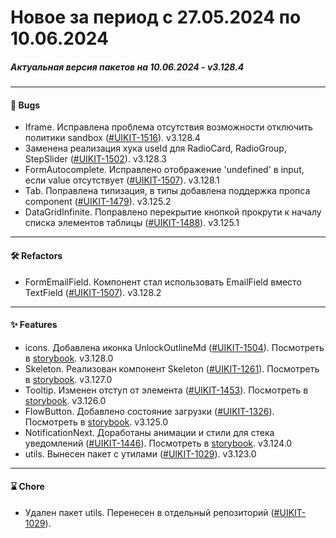 # Новое за период с 27.05.2024 по 10.06.2024 

##### Актуальная версия пакетов на 10.06.2024 - v3.128.4

--- 

#### 🐞 Bugs
 - Iframe. Исправлена проблема отсутствия возможности отключить политики sandbox ([#UIKIT-1516](https://track.astral.ru/soft/browse/UIKIT-1516)). v3.128.4
 - Заменена реализация хука useId для RadioCard, RadioGroup, StepSlider ([#UIKIT-1502](https://track.astral.ru/soft/browse/UIKIT-1502)). v3.128.3
 - FormAutocomplete. Исправлено отображение 'undefined' в input, если value отсутствует ([#UIKIT-1507](https://track.astral.ru/soft/browse/UIKIT-1507)). v3.128.1
 - Tab. Поправлена типизация, в типы добавлена поддержка пропса component ([#UIKIT-1479](https://track.astral.ru/soft/browse/UIKIT-1479)). v3.125.2
 - DataGridInfinite. Поправлено перекрытие кнопкой прокрути к началу списка элементов таблицы ([#UIKIT-1488](https://track.astral.ru/soft/browse/UIKIT-1488)). v3.125.1

--- 

#### 🛠 Refactors
 - FormEmailField. Компонент стал использовать EmailField вместо TextField ([#UIKIT-1507](https://track.astral.ru/soft/browse/UIKIT-1507)). v3.128.2

--- 

#### ✨ Features
 - icons. Добавлена иконка UnlockOutlineMd ([#UIKIT-1504](https://track.astral.ru/soft/browse/UIKIT-1504)). Посмотреть в [storybook](https://main--61baeff6f06230003a88ef8a.chromatic.com/?path=/docs/icons-icons--docs). v3.128.0
 - Skeleton. Реализован компонент Skeleton ([#UIKIT-1261](https://track.astral.ru/soft/browse/UIKIT-1261)). Посмотреть в [storybook](https://main--61baeff6f06230003a88ef8a.chromatic.com/?path=/docs/components-skeleton--docs). v3.127.0
 - Tooltip. Изменен отступ от элемента ([#UIKIT-1453](https://track.astral.ru/soft/browse/UIKIT-1453)). Посмотреть в [storybook](https://main--61baeff6f06230003a88ef8a.chromatic.com/?path=/docs/components-tooltip--docs). v3.126.0
 - FlowButton. Добавлено состояние загрузки ([#UIKIT-1326](https://track.astral.ru/soft/browse/UIKIT-1326)). Посмотреть в [storybook](https://main--61baeff6f06230003a88ef8a.chromatic.com/?path=/docs/components-flowbutton--docs). v3.125.0
 - NotificationNext. Доработаны анимации и стили для стека уведомлений ([#UIKIT-1446](https://track.astral.ru/soft/browse/UIKIT-1446)). Посмотреть в [storybook](https://main--61baeff6f06230003a88ef8a.chromatic.com/?path=/docs/components-notificationnext--docs). v3.124.0
 - utils. Вынесен пакет с утилами ([#UIKIT-1029](https://track.astral.ru/soft/browse/UIKIT-1029)). v3.123.0

--- 

#### ⌛️ Chore
 - Удален пакет utils.  Перенесен в отдельный репозиторий ([#UIKIT-1029](https://track.astral.ru/soft/browse/UIKIT-1029)). 
